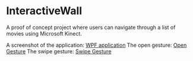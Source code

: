 # InteractiveWall
A proof of concept project where users can navigate through a list of movies using Microsoft Kinect.

A screenshot of the application:
[WPF application](https://raw.githubusercontent.com/Nimrodxx/InteractiveWall/master/Screenshots/interactivewall.png)
The open gesture:
[Open Gesture](https://raw.githubusercontent.com/Nimrodxx/InteractiveWall/master/Screenshots/opengesture.png)
The swipe gesture:
[Swipe Gesture](https://raw.githubusercontent.com/Nimrodxx/InteractiveWall/master/Screenshots/swipegesture.png)
